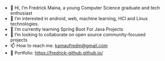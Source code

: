 - 👋 Hi, I’m Fredrick Maina, a young Computer Science graduate and tech enthusiast
- 👀 I’m interested in android, web, machine learning, HCI and Linux technologies.
- 🌱 I’m currently learning Spring Boot For Java Projects
- 💞️ I’m looking to collaborate on open source community-focused projects
- 📫 How to reach me: kamaufredm@gmail.com
- 👀 Portfolio: https://fredrick-github.github.io/

<!---
FREDRICK-GITHUB/FREDRICK-GITHUB is a ✨ special ✨ repository because its `README.md` (this file) appears on your GitHub profile.
You can click the Preview link to take a look at your changes.
--->
